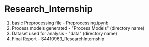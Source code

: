 # Research_Internship
1) basic Preprocessing file - Preprocessing.ipynb
2)  Process models generated - "Process Models" (directory name)
3)  Dataset used for analysis - "data" (directory name)
4)  Final Report - S4410963_ResearchInternship
